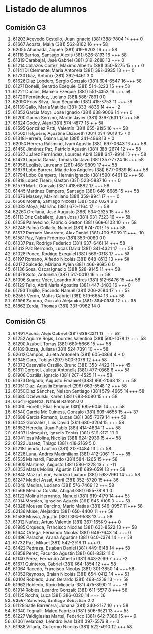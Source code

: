 # Listado de alumnos

## Comisión C3
01.  61203  Acevedo Costello, Juan Ignacio            (381) 388-7804        14 +++               0
02.  61667  Acosta, Maira                             (381) 562-8162        16 +++              58
03.  62055  Ahumada, Aiquén                           (381) 419-9202        16 +++              58
04.  61118  Barrios, Santiago Alexis                  (381) 526-8193        16 +++              58
05.  61319  Carabajal, José Gabriel                   (381) 319-2680        13 +++               0
06.  61214  Collazos Cortez, Máximo Alberto           (381) 350-5275        15 +++               0
07.  61141  Di Clemente, María Antonela               (381) 398-3935        13 +++               0
08.  61730  Diaz, Antonio                             (381) 392-6461         3                   0
09.  61626  Diaz Londero, Sergio Gonzalo              (381) 604-6547        16 +++              58
10.  61271  Donelli, Gerardo Exequiel                 (381) 514-3223        15 +++              58
11.  61221  Duclós, Marcelo Ezequiel                  (381) 551-4353        16 +++              58
12.  61720  Fernández, Luciano                        (381) 586-7891         0                   0
13.  62093  Frías Silva, Juan Segundo                 (381) 415-8753        11 +++              58
14.  61139  Gallo, María Matilde                      (381) 333-4836        14 +++              -2
15.  61352  García Moya, José Ignacio                 (381) 638-9006        14 +++               0
16.  61200  Gauna Serrano, Martín Javier              (381) 389-2631        17 +++              58
17.  61624  Godoy, Alan                               (381) 574-4877        15 + +              58
18.  61595  González Patti, Valentín                  (381) 655-9195        16 +++              58
19.  61562  Helguera, Agustina Elizabeth              (381) 694-9619        15 +                 0
20.  61318  Herrera, Dalma Luján                      (381) 341-4968        13 +                 0
21.  62053  Herrera Palomino, Ivam Agustín            (381) 697-0643        16 +++              58
22.  61450  Jiménez Paz, Patricio Agustín             (381) 388-2674        12 +++              58
23.  61627  Juárez Fernández, Lourdes Abril           (381) 647-9914        16 +++              58
24.  61473  Lagoria García, Tomás Gustavo             (381) 357-7724        16 +++              58
25.  61956  Leglisé, Laureano                         (261) 468-9809        17 +++              58
26.  61679  Lobo Barrera, Mia de los Angeles          (381) 677-0639        16 +++              58
27.  61794  Lobo Campero, Hernán Ignacio              (381) 590-6461        12 +++              58
28.  61818  Lopez Tisera, Gaston                      (381) 523-5887        16 +++               0
29.  61579  Marti, Gonzalo                            (381) 418-6882        17 +++              58
30.  61445  Martínez Campero, Santiago                (381) 646-6685        15 +++              58
31.  61676  Massey, Maximiliano                       (381) 359-9941        17 +++               0
32.  61668  Molina, Santiago Nicolas                  (381) 582-0324         9                   0
33.  61032  Moya, Mariano                             (381) 670-1164        17 +++              58
34.  62263  Orellana, José Augusto                    (386) 534-2925        15 +++              58
35.  61113  Oriz Caballero, Juan José                 (381) 631-7223        16 +++              58
36.  61059  Palavecino, Fabricio Gaston               (381) 666-6103        10 +++              58
37.  61248  Palma Collado, Nahuel                     (381) 674-7012        15 +++              58
38.  61572  Parrado Navarrete, Alex Daniel            (381) 409-5039        11 +++             -10
39.  61581  Paz, Naim Federico                        (381) 353-0060         0                   0
40.  61037  Paz, Rodrigo Federico                     (381) 637-6461        14 +++              58
41.  61312  Paz Berrondo, Lucas David                 (381) 341-4321        17 +++              58
42.  61028  Ponce, Rodrigo Exequiel                   (381) 569-0318        17 +++              58
43.  61197  Romano, Alfredo Nicolás                   (381) 648-8513        13 +++              58
44.  62172  Salcedo, Mariana Aylen                    (381) 466-9695         6                   0
45.  61136  Sosa, Oscar Ignacio                       (381) 528-9145        14 +++              58
46.  61478  Soto, Antonella                           (387) 517-0010        16 +++              58
47.  61096  Suarez Vece, Leandro Andres               (381) 512-6476        15 +++              58
48.  61129  Tello, Abril María Agostina               (381) 447-2483        16 +++               0
49.  61793  Trujillo, Facundo Nahuel                  (381) 206-2084        17 +++              58
50.  62555  Verón, Matias Gabriel                     (381) 519-6654        13 +++              58
51.  61596  Zamora, Gonzalo Alejandro                 (381) 354-0535        12 +++              58
52.  61862  Zerda, Thomas                             (381) 333-0962        14                   0

## Comisión C5
01.  61491  Acuña, Alejo Gabriel                      (381) 636-2211        13 +++              58
02.  61252  Aguirre Rojas, Lourdes Valentina          (381) 500-1078        12 +++              58
03.  61290  Azubel, Tomas                             (381) 680-5666        15 +++              58
04.  61189  Buzza, Juliana                            (381) 524-7391        10 +++              58
05.  62612  Campos, Julieta Antonella                 (381) 605-0864         4 +                 0
06.  61345  Caro, Tobias                              (297) 500-3076        12 +++              58
07.  61072  Casavalle Castillo, Bruno                 (381) 353-4422        11 +++              45
08.  61611  Coronel, Julieta Antonella                (381) 477-0368         6 +++              58
09.  61908  Costilla, Ignacio                         (381) 207-4525        11 +++              58
10.  61673  Delgado, Augusto Emanuel                  (383) 860-2063        12 +++              58
11.  61051  Diaz, Agustin Emanuel                     (296) 663-5548        12 +++              58
12.  61050  Diaz Sánchez, Nelson Santiago             (381) 579-4665        14 +++              58
13.  61680  Dziewulski, Karen                         (381) 683-8080        15 +++              58
14.  61641  Figueroa, Nahuel Ramon                                           0                   0
15.  61060  Fioretti, Elian Enrique                   (381) 685-6046        14 +++              58
16.  61540  Garcia Mc Guiness, Gonzalo                (381) 606-4655        15 +++              37
17.  61688  García Romano, Lucas                      (381) 385-7379        14 +++              59
18.  61042  Gonzalez, Luis David                      (381) 680-3204        15 +++              58
19.  61652  Heredia, Juan Pablo                       (381) 414-4834        11 +++              58
20.  61437  Holmquist, Ignacio Tobias                 (381) 516-9171        13                   0
21.  61041  Iosa Molina, Nicolás                      (381) 624-2939        15 +++              58
22.  61322  Juarez, Thiago                            (381) 418-2169         5                   0
23.  61218  Liendo, Lautaro                           (381) 213-0484        13 +++              58
24.  61226  Luna, Andres Maximiliano                  (381) 412-2061        11 +++              58
25.  61535  Mainardi, Facundo                         (381) 584-1265        15 +++              58
26.  61905  Martinez, Augusto                         (381) 580-1228        13 + +             -11
27.  61053  Matas Molina, Agustín                     (381) 689-6591        13 +++              58
28.  61848  Mazza Leon, Fabrizio Lautaro              (381) 598-7961        14 +++              58
29.  61247  Medici Assaf, Abril                       (381) 352-5720        15 +++              36
30.  61048  Medina, Luciano                           (381) 576-7469        12 +++              58
31.  61566  Medina Costilla, Abigail                  (381) 655-7818         1                   0
32.  61122  Molina Hernando, Nahuel                   (381) 619-4179        14 +++              58
33.  61314  Morales, Ignacion Agustin                 (381) 545-9105         9 +++              58
34.  61328  Moussa Cancino, Mario Matias              (381) 546-0957        11 +++              58
35.  62136  Muse, Alejandro                           (381) 650-4400        11 +++              58
36.  61588  Mussa, Agustín                            (381) 394-9538        13 +++              58
37.  61912  Nuñez, Arturo Valentin                    (381) 367-1656         9 +++               0
38.  61985  Orqueda, Francisco Nicolás                (381) 633-8522        13 +++              58
39.  61644  Ortega, Fernando Nicolas                  (381) 646-2643        14 +++               0
40.  61496  Parache, Ariana Agustina                  (381) 640-2374        14 +++              58
41.  61732  Paz, Mikael                               (381) 542-2918        11 +++               0
42.  61422  Pedraza, Estaban Daniel                   (381) 449-6148        14 +++              58
43.  61858  Perez, Facundo Agustin                    (381) 661-8312        11                   0
44.  61140  Perez, Fernando Alberto                   (381) 643-2069         7 +++              -2
45.  61671  Quinteros, Gabriel                        (381) 664-1854        12 +++              58
46.  61064  Racedo, Francisco Nicolas                 (381) 301-3850        14 +++              58
47.  61052  Reynoso, Braian Nicolás                   (381) 654-0412        14 +++              53
48.  62104  Robledo, Juan Gerardo                     (381) 468-4269        13 +++              58
49.  61962  Robledo, Rocio Micaela                    (381) 475-8990        11 +++              -9
50.  61914  Robles, Leandro Gonzalo                   (381) 611-5577         8 +++              58
51.  61125  Rocha, Luca                               (381) 386-0020        14 +++              36
52.  62564  Sanchez, Santiago Sebastian                                      0                   0
53.  61128  Satle Barreñera, Johana                   (381) 340-2187        10 +++              58
54.  61340  Tognalli, Mateo Fabrizio                  (381) 506-6621        13 +++              58
55.  61227  Valdiglesias Martel, Federico             (381) 642-7386        15 +++               9
56.  61061  Velardez, Leandro Ivan                    (381) 397-5576         8 ++                0
57.  61988  Villada, Guillermo Nicolás                (381) 522-4910        12 +++              58
